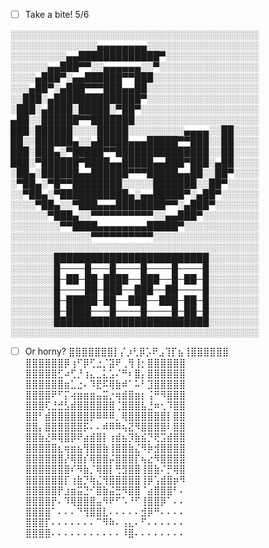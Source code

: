 <!-- Это комментаррий, можно не сносить. Это поле внизу пока не трогай. -->
- [ ] Take a bite! 5/6

░░░░░░░░░░░░░░░░░░░░░░░░░░░░░░░░░░░░░░░░
░░░░░░░░░░░░░░▄▄▄▄▄▄▄▄░░░░░░░░░░░░░░░░░░
░░░░░░░░░▄▄█████████████▀░░░░░░░░░░░░░░░
░░░░░░▄▄███▀▀░░▄▄▄▄▄▄░░▀░░░░░░░░░░░░░░░░
░░░░▄███▀░▄▄██████▀▀███░░░░░░░░░░░░░░░░░
░░░▄██▀░▄███▀▀▀███▄▄██░░░░░░░░░░░░░░░░░░
░░███░▄██████████████▀░░░░░░░░░░░░░░░░░░
░███░▄████░█████░▀██▀░░░░░░░░░░░░░░░░░░░
▄██░░██████▀▀███████░░░░░░░░░░░░░░░░░░░░
███░██████░░░░█████░░░░░░░░░▄▄▄▄░░██░░░░
██░░██████▄░░▄█████▄▄▄█████▀▀███░░██░░░░
███░███▄░▀█████▀▀███████████████░░██░░░░
███░▀██████▀████▄▄█████▄▄███▀███░▄██░░░░
░██▄░██████▄▄██████▀▀▀█████▄▄██░░██▀░░░░
░▀██▄░▀█▀▀████████░░░░░███████░░██▀░░░░░
░░▀██▄░▀███████████▄░▄▄█████▀░▄██▀░░░░░░
░░░░▀██▄░░▀███▄▄▄████████▀▀░▄███▀░░░░░░░
░░░░░░▀███▄░░▀▀▀▀▀▀▀▀▀▀░░▄▄███▀░░░░░░░░░
░░░░░░░░▀▀████▄▄▄▄▄▄▄▄█████▀░░░░░░░░░░░░
░░░░░░░░░░░░░▀▀▀▀▀▀▀▀▀▀░░░░░░░░░░░░░░░░░
░░░░░░░░░░░░░░░░░░░░░░░░░░░░░░░░░░░░░░░░
░░░░░░░█████████████████████████░░░░░░░░
░░░░░░░█────█───█────█────█────█░░░░░░░░
░░░░░░░█─██─██─████──███──█─██─█░░░░░░░░
░░░░░░░█────██─███──███──██────█░░░░░░░░
░░░░░░░█─█████─██──███──███─██─█░░░░░░░░
░░░░░░░█─████───█────█────█─██─█░░░░░░░░
░░░░░░░█████████████████████████░░░░░░░░
░░░░░░░░░░░░░░░░░░░░░░░░░░░░░░░░░░░░░░░░

- [ ] Or horny?
⣿⣿⣿⣿⣿⣿⣿⡇⡌⡰⢃⡿⡡⠟⣠⢹⡏⣦⢸⣿⣿⣿⣿⣿⣿
⣿⣿⣿⣿⣿⣿⡿⢰⠋⡿⢋⣐⡈⣽⠟⢀⢻⢸⡂⣿⣿⣿⣿⣿⣿
⣿⣿⣿⣿⣿⣋⠴⢋⡘⢰⣄⣀⣅⣡⠌⠛⠆⣿⡄⣿⣿⣿⣿⣿⣿
⣿⣿⣿⣿⣿⣿⣶⣁⣐⠄⠹⣟⠯⢿⣷⠾⠁⠥⠃⣹⣿⣿⣿⣿⣿
⣿⣿⣿⣿⠟⠋⡍⢴⣶⣶⣶⣤⣭⡐⢶⣾⣿⣶⡆⢨⠛⠻⣿⣿⣿
⣿⣿⣿⢏⣘⣚⣣⣾⣿⣿⣿⣿⣿⣿⢈⣿⣿⣿⣧⣘⠶⢂⠹⣿⣿
⣿⣿⠃⣾⣿⣿⣿⣿⣿⣿⡿⠿⠿⠿⡀⢿⣿⣿⣿⣿⣿⣿⡇⣿⣿
⣿⣿⡄⣿⣿⣿⣿⣿⣿⡯⠄⠄⠾⠿⠿⢦⣝⠻⣿⣿⣿⣿⠇⣿⣿
⣿⣿⣷⣜⠿⢿⣿⡿⠟⣴⣾⣿⡇⢰⣾⣦⡹⣷⣮⡙⢟⣩⣾⣿⣿
⣿⣿⣿⣿⣿⣆⢶⣶⣦⢻⣿⣿⣷⢸⣿⣿⣷⣌⠻⡷⣺⣿⣿⣿⣿
⣿⣿⣿⣿⣿⣿⡜⢿⣿⡎⢿⣿⣿⡬⣿⣿⣿⡏⢦⣔⠻⣿⣿⣿⣿
⣿⣿⣿⣿⣿⣿⣿⠎⠻⣷⡈⢿⣿⡇⢛⣻⣿⣿⢸⣿⣷⠌⡛⢿⣿
⣿⣿⣿⣿⣿⣿⡏⢰⣷⡙⢷⣌⢻⣿⣿⣿⣿⣿⢸⡿⢡⣾⣿⡶⠻
⣿⣿⣿⣿⣿⡟⣰⣶⣭⣙⠊⣿⣷⣬⣛⠻⣿⣿⠈⣴⣿⣿⣿⠃⠄
⣿⣿⣿⣿⡟⠄⠹⢿⣿⣿⣿⣤⠻⠟⠋⠡⠘⠋⢸⣿⣿⡿⠁⠄⠄
⣿⣿⣿⣿⠁⠄⠄⠄⠙⢻⣿⣿⣇⠄⠄⠄⠄⠄⣺⡿⠛⠄⠄⠄⠄
⣿⣿⣿⡏⠄⠄⠄⠄⠄⠄⠄⠉⠻⠷⠄⢠⣄⠄⠋⠄⠄⠄⠄⠄⠄
⣿⣿⣿⣿⠄⠄⠄⠄⠄⠄⠄⠄⠄⠄⠄⠸⣿⠄⠄⠄⠄⠄⠄⠄⠄

<!-- Ниже описывай что было сделано, какие изменения делает ПР и т.д. Всё тут написаное и предоставленое - облегчет смотрящему работу) Картинки можно вставлять комбинацией ctrl+C ctrl+V. -->

<!-- Заполнил ПР? Отлично! Просто отправляй свой ПР на ревью. А когда увидишь его, то поле сверху станет интерактивным) -->
